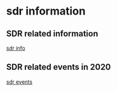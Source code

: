 # sdr information

## SDR related information  
[sdr info](https://github.com/on1arf/sdr/blob/master/sdrinfo.md)

## SDR related events in 2020  
[sdr events](https://github.com/on1arf/sdr/blob/master/events.md)
